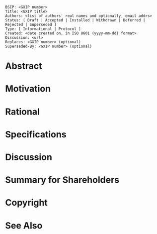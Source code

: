     BSIP: <GXIP number>
    Title: <GXIP title>
    Authors: <list of authors' real names and optionally, email addrs>
    Status: [ Draft | Accepted | Installed | Withdrawn | Deferred | Rejected | Superseded ]
    Type: [ Informational | Protocol ]
    Created: <date created on, in ISO 8601 (yyyy-mm-dd) format>
    Discussion: <url>
    Replaces: <GXIP number> (optional)
    Superseded-By: <GXIP number> (optional)

# Abstract
# Motivation
# Rational
# Specifications
# Discussion
# Summary for Shareholders
# Copyright
# See Also
